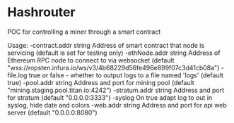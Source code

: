 # Hashrouter

POC for controlling a miner through a smart contract

Usage:
  -contract.addr string
        Address of smart contract that node is servicing (default is set for testing only)
  -ethNode.addr string
        Address of Ethereum RPC node to connect to via websocket (default "wss://ropsten.infura.io/ws/v3/4b68229d56fe496e899f07c3d41cb08a")
  -file.log
        true or false - whether to output logs to a file named 'logs' (default true)
  -pool.addr string
        Address and port for mining pool (default "mining.staging.pool.titan.io:4242")
  -stratum.addr string
        Address and port for stratum (default "0.0.0.0:3333")
  -syslog
        On true adapt log to out in syslog, hide date and colors
  -web.addr string
        Address and port for api web server (default "0.0.0.0:8080")